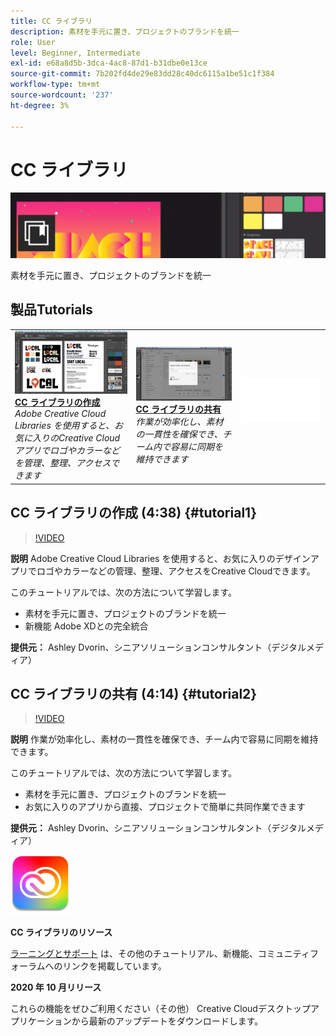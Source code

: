 ```yaml
---
title: CC ライブラリ
description: 素材を手元に置き、プロジェクトのブランドを統一
role: User
level: Beginner, Intermediate
exl-id: e68a8d5b-3dca-4ac8-87d1-b31dbe0e13ce
source-git-commit: 7b202fd4de29e83dd28c40dc6115a1be51c1f384
workflow-type: tm+mt
source-wordcount: '237'
ht-degree: 3%

---
```


# CC ライブラリ

![チュートリアルヒーロー画像](../assets/CCLibs.jpg)

素材を手元に置き、プロジェクトのブランドを統一

## 製品Tutorials

<table style="table-layout:fixed">
<tr>
 <td>
   <a href="cclibraries.md#tutorial1">
      <img alt="CC ライブラリの作成" src="../assets/libraries_create_dvorin_thumbnail.jpg" />
   </a>
    <div>
   <a href="cclibraries.md#tutorial1"><strong>CC ライブラリの作成</strong></a>
    </div>
    <em>Adobe Creative Cloud Libraries を使用すると、お気に入りのCreative Cloudアプリでロゴやカラーなどを管理、整理、アクセスできます</em>
    <br>
  </td>
   <td>
   <a href="cclibraries.md#tutorial2">
      <img alt="CC ライブラリの共有" src="../assets/libraries_share_dvorin_thumbnail.jpg" />
   </a>
    <div>
   <a href="cclibraries.md#tutorial2"><strong>CC ライブラリの共有</strong></a>
    </div>
    <em>作業が効率化し、素材の一貫性を確保でき、チーム内で容易に同期を維持できます</em>
    <br>
  </td>
  <td>
    <img alt="スペーサー" src="../assets/Whitespacer.png" />
    <div>
    <br>
  </td>
</tr>
</table>

## CC ライブラリの作成 (4:38) {#tutorial1}

>[!VIDEO](https://video.tv.adobe.com/v/326802?hidetitle=true)

**説明**
Adobe Creative Cloud Libraries を使用すると、お気に入りのデザインアプリでロゴやカラーなどの管理、整理、アクセスをCreative Cloudできます。

このチュートリアルでは、次の方法について学習します。
* 素材を手元に置き、プロジェクトのブランドを統一
* 新機能 Adobe XDとの完全統合

**提供元：**
Ashley Dvorin、シニアソリューションコンサルタント（デジタルメディア）

## CC ライブラリの共有 (4:14) {#tutorial2}

>[!VIDEO](https://video.tv.adobe.com/v/326803?hidetitle=true)

**説明**
作業が効率化し、素材の一貫性を確保でき、チーム内で容易に同期を維持できます。

このチュートリアルでは、次の方法について学習します。
* 素材を手元に置き、プロジェクトのブランドを統一
* お気に入りのアプリから直接、プロジェクトで簡単に共同作業できます

**提供元：**
Ashley Dvorin、シニアソリューションコンサルタント（デジタルメディア）

![CC Libraries ロゴ](../assets/cc_appicon_96.png)

**CC ライブラリのリソース**

[ラーニングとサポート](https://helpx.adobe.com/creative-cloud/help/libraries.html) は、その他のチュートリアル、新機能、コミュニティフォーラムへのリンクを掲載しています。

**2020 年 10 月リリース**

これらの機能をぜひご利用ください（その他） Creative Cloudデスクトップアプリケーションから最新のアップデートをダウンロードします。
